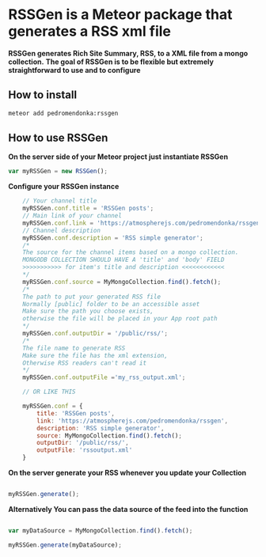 # RSSGen is a Meteor package that generates a RSS xml file

**RSSGen generates Rich Site Summary, RSS, to a XML file from a mongo collection.**
**The goal of RSSGen is to be flexible but extremely straightforward to use and to configure**


## How to install
```sh
meteor add pedromendonka:rssgen
```

## How to use RSSGen

**On the server side of your Meteor project just instantiate RSSGen**
```javascript
var myRSSGen = new RSSGen();

```
**Configure your RSSGen instance**
```javascript
    // Your channel title
    myRSSGen.conf.title = 'RSSGen posts';
    // Main link of your channel
    myRSSGen.conf.link = 'https://atmospherejs.com/pedromendonka/rssgen';
    // Channel description
    myRSSGen.conf.description = 'RSS simple generator';
    /*
    The source for the channel items based on a mongo collection.
    MONGODB COLLECTION SHOULD HAVE A 'title' and 'body' FIELD
    >>>>>>>>>>> for item's title and description <<<<<<<<<<<<
    */
    myRSSGen.conf.source = MyMongoCollection.find().fetch();
    /*
    The path to put your generated RSS file
    Normally [public] folder to be an accessible asset
    Make sure the path you choose exists,
    otherwise the file will be placed in your App root path
    */
    myRSSGen.conf.outputDir = '/public/rss/';
    /*
    The file name to generate RSS
    Make sure the file has the xml extension,
    Otherwise RSS readers can't read it
    */
    myRSSGen.conf.outputFile ='my_rss_output.xml';

    // OR LIKE THIS

    myRSSGen.conf = {
        title: 'RSSGen posts',
        link: 'https://atmospherejs.com/pedromendonka/rssgen',
        description: 'RSS simple generator',
        source: MyMongoCollection.find().fetch();
        outputDir: '/public/rss/',
        outputFile: 'rssoutput.xml'
    }

```
**On the server generate your RSS whenever you update your Collection**
```javascript

myRSSGen.generate();

```

**Alternatively You can pass the data source of the feed into the function**
```javascript

var myDataSource = MyMongoCollection.find().fetch();

myRSSGen.generate(myDataSource);

```
